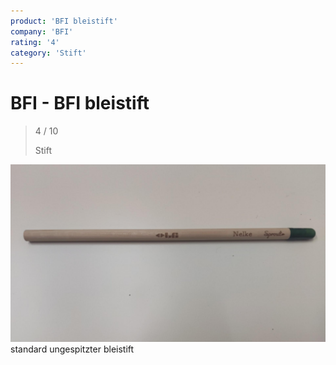 ```yaml
---
product: 'BFI bleistift'
company: 'BFI'
rating: '4'
category: 'Stift'
---
```


# BFI - BFI bleistift
>
> 4 / 10
>
> Stift

![BFI bleistift](./assets/bfi-bfi-bleistift-f7eed5a1-90f1-4895-bd4d-eecf516272c4.jpg)
standard ungespitzter bleistift

